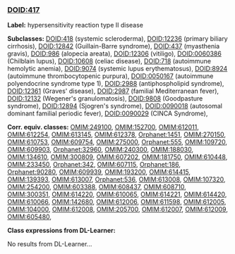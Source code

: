 
### [DOID:417](http://purl.obolibrary.org/obo/DOID_417)
**Label:** hypersensitivity reaction type II disease

**Subclasses:** [DOID:418](http://purl.obolibrary.org/obo/DOID_418) (systemic scleroderma), [DOID:12236](http://purl.obolibrary.org/obo/DOID_12236) (primary biliary cirrhosis), [DOID:12842](http://purl.obolibrary.org/obo/DOID_12842) (Guillain-Barre syndrome), [DOID:437](http://purl.obolibrary.org/obo/DOID_437) (myasthenia gravis), [DOID:986](http://purl.obolibrary.org/obo/DOID_986) (alopecia areata), [DOID:12306](http://purl.obolibrary.org/obo/DOID_12306) (vitiligo), [DOID:0060386](http://purl.obolibrary.org/obo/DOID_0060386) (Chilblain lupus), [DOID:10608](http://purl.obolibrary.org/obo/DOID_10608) (celiac disease), [DOID:718](http://purl.obolibrary.org/obo/DOID_718) (autoimmune hemolytic anemia), [DOID:9074](http://purl.obolibrary.org/obo/DOID_9074) (systemic lupus erythematosus), [DOID:8924](http://purl.obolibrary.org/obo/DOID_8924) (autoimmune thrombocytopenic purpura), [DOID:0050167](http://purl.obolibrary.org/obo/DOID_0050167) (autoimmune polyendocrine syndrome type 1), [DOID:2988](http://purl.obolibrary.org/obo/DOID_2988) (antiphospholipid syndrome), [DOID:12361](http://purl.obolibrary.org/obo/DOID_12361) (Graves' disease), [DOID:2987](http://purl.obolibrary.org/obo/DOID_2987) (familial Mediterranean fever), [DOID:12132](http://purl.obolibrary.org/obo/DOID_12132) (Wegener's granulomatosis), [DOID:9808](http://purl.obolibrary.org/obo/DOID_9808) (Goodpasture syndrome), [DOID:12894](http://purl.obolibrary.org/obo/DOID_12894) (Sjogren's syndrome), [DOID:0090018](http://purl.obolibrary.org/obo/DOID_0090018) (autosomal dominant familial periodic fever), [DOID:0090029](http://purl.obolibrary.org/obo/DOID_0090029) (CINCA Syndrome), 

**Corr. equiv. classes:** [OMIM:249100](http://purl.obolibrary.org/obo/OMIM_249100), [OMIM:152700](http://purl.obolibrary.org/obo/OMIM_152700), [OMIM:612011](http://purl.obolibrary.org/obo/OMIM_612011), [OMIM:612254](http://purl.obolibrary.org/obo/OMIM_612254), [OMIM:613145](http://purl.obolibrary.org/obo/OMIM_613145), [OMIM:612378](http://purl.obolibrary.org/obo/OMIM_612378), [Orphanet:1451](http://www.orpha.net/ORDO/Orphanet_1451), [OMIM:270150](http://purl.obolibrary.org/obo/OMIM_270150), [OMIM:610753](http://purl.obolibrary.org/obo/OMIM_610753), [OMIM:609754](http://purl.obolibrary.org/obo/OMIM_609754), [OMIM:275000](http://purl.obolibrary.org/obo/OMIM_275000), [Orphanet:555](http://www.orpha.net/ORDO/Orphanet_555), [OMIM:109720](http://purl.obolibrary.org/obo/OMIM_109720), [OMIM:609903](http://purl.obolibrary.org/obo/OMIM_609903), [Orphanet:32960](http://www.orpha.net/ORDO/Orphanet_32960), [OMIM:240300](http://purl.obolibrary.org/obo/OMIM_240300), [OMIM:188030](http://purl.obolibrary.org/obo/OMIM_188030), [OMIM:134610](http://purl.obolibrary.org/obo/OMIM_134610), [OMIM:300809](http://purl.obolibrary.org/obo/OMIM_300809), [OMIM:607202](http://purl.obolibrary.org/obo/OMIM_607202), [OMIM:181750](http://purl.obolibrary.org/obo/OMIM_181750), [OMIM:610448](http://purl.obolibrary.org/obo/OMIM_610448), [OMIM:233450](http://purl.obolibrary.org/obo/OMIM_233450), [Orphanet:342](http://www.orpha.net/ORDO/Orphanet_342), [OMIM:607115](http://purl.obolibrary.org/obo/OMIM_607115), [Orphanet:186](http://www.orpha.net/ORDO/Orphanet_186), [Orphanet:90280](http://www.orpha.net/ORDO/Orphanet_90280), [OMIM:609939](http://purl.obolibrary.org/obo/OMIM_609939), [OMIM:193200](http://purl.obolibrary.org/obo/OMIM_193200), [OMIM:614415](http://purl.obolibrary.org/obo/OMIM_614415), [OMIM:139393](http://purl.obolibrary.org/obo/OMIM_139393), [OMIM:613007](http://purl.obolibrary.org/obo/OMIM_613007), [Orphanet:536](http://www.orpha.net/ORDO/Orphanet_536), [OMIM:613008](http://purl.obolibrary.org/obo/OMIM_613008), [OMIM:107320](http://purl.obolibrary.org/obo/OMIM_107320), [OMIM:254200](http://purl.obolibrary.org/obo/OMIM_254200), [OMIM:603388](http://purl.obolibrary.org/obo/OMIM_603388), [OMIM:608437](http://purl.obolibrary.org/obo/OMIM_608437), [OMIM:608710](http://purl.obolibrary.org/obo/OMIM_608710), [OMIM:300351](http://purl.obolibrary.org/obo/OMIM_300351), [OMIM:614220](http://purl.obolibrary.org/obo/OMIM_614220), [OMIM:610065](http://purl.obolibrary.org/obo/OMIM_610065), [OMIM:614221](http://purl.obolibrary.org/obo/OMIM_614221), [OMIM:614420](http://purl.obolibrary.org/obo/OMIM_614420), [OMIM:610066](http://purl.obolibrary.org/obo/OMIM_610066), [OMIM:142680](http://purl.obolibrary.org/obo/OMIM_142680), [OMIM:612006](http://purl.obolibrary.org/obo/OMIM_612006), [OMIM:611598](http://purl.obolibrary.org/obo/OMIM_611598), [OMIM:612005](http://purl.obolibrary.org/obo/OMIM_612005), [OMIM:104000](http://purl.obolibrary.org/obo/OMIM_104000), [OMIM:612008](http://purl.obolibrary.org/obo/OMIM_612008), [OMIM:205700](http://purl.obolibrary.org/obo/OMIM_205700), [OMIM:612007](http://purl.obolibrary.org/obo/OMIM_612007), [OMIM:612009](http://purl.obolibrary.org/obo/OMIM_612009), [OMIM:605480](http://purl.obolibrary.org/obo/OMIM_605480), 

**Class expressions from DL-Learner:**

No results from DL-Learner...




